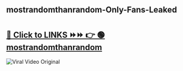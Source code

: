 
 ## mostrandomthanrandom-Only-Fans-Leaked

# <h2><a href="https://clipsfans.com/mostrandomthanrandom&ref=git">🔗 Click to LINKS ⏩⏩ 👉 🟢 mostrandomthanrandom </a></h2>

<a href="https://clipsfans.com/mostrandomthanrandom&ref=git" rel="nofollow" data-target="animated-image.originalLink"><img src="https://i.ibb.co.com/xMMVF88/686577567.gif" alt="Viral Video Original" style="max-width: 100%; display: inline-block;" data-target="animated-image.originalImage"></a>

